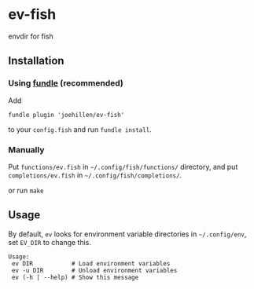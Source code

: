 # ev-fish

envdir for fish

## Installation

### Using [fundle](https://github.com/tuvistavie/fundle) (recommended)

Add

```
fundle plugin 'joehillen/ev-fish'
```

to your `config.fish` and run `fundle install`.

### Manually

Put `functions/ev.fish` in `~/.config/fish/functions/` directory,
and put `completions/ev.fish` in `~/.config/fish/completions/`.

or run `make`

## Usage

By default, `ev` looks for environment variable directories in `~/.config/env`,
set `EV_DIR` to change this.

```
Usage:
 ev DIR           # Load environment variables
 ev -u DIR        # Unload environment variables
 ev (-h | --help) # Show this message
```
